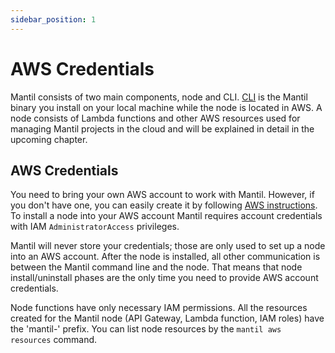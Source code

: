 ```yaml
---
sidebar_position: 1
---
```


# AWS Credentials

Mantil consists of two main components, node and CLI. [CLI](cli_install.md) is the Mantil binary you
install on your local machine while the node is located in AWS. A node consists of Lambda functions and other AWS resources used for managing Mantil projects in the cloud and will be explained in detail in the upcoming chapter.

## AWS Credentials
You need to bring your own AWS account to work with Mantil. However, if you don't have one, you can easily create it by following [AWS instructions](https://aws.amazon.com/premiumsupport/knowledge-center/create-and-activate-aws-account/). To install a node into your AWS account Mantil requires account credentials with IAM `AdministratorAccess` privileges. 

Mantil will never store your credentials; those are only used to set up a node into an AWS account. After the node is installed, all other communication is between the Mantil command line and the node. That means that node install/uninstall phases are the only time you need to provide AWS account credentials. 

Node functions have only necessary IAM permissions. All the resources created for the Mantil node (API Gateway, Lambda function, IAM roles) have the 'mantil-' prefix. You can list node resources by the `mantil aws resources` command.